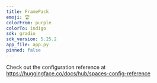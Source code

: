 ```yaml
---
title: FramePack
emoji: 🏆
colorFrom: purple
colorTo: indigo
sdk: gradio
sdk_version: 5.25.2
app_file: app.py
pinned: false
---
```


Check out the configuration reference at https://huggingface.co/docs/hub/spaces-config-reference
